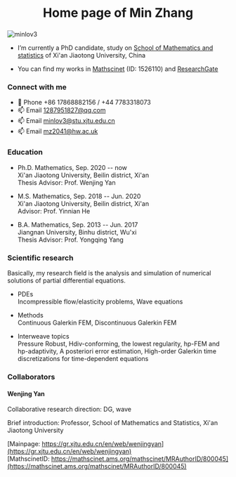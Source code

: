 <h1 align="center">Home page of Min Zhang</h1>
<h3 align="center">   </h3>

<p align="left"> <img src="https://komarev.com/ghpvc/?username=minlov3&label=Profile%20views&color=0e75b6&style=flat" alt="minlov3" /> </p>

- I’m currently a PhD candidate, study on [School of Mathematics and statistics](http://math.xjtu.edu.cn/) of Xi'an Jiaotong University, China 

- You can find my works in [Mathscinet](https://mathscinet.ams.org/mathscinet/MRAuthorID/1526110) (ID: 1526110)
                       and [ResearchGate](https://www.researchgate.net/profile/Min-Zhang-257)


<h3 align="left">Connect with me</h3>

- 💬 Phone +86 17868882156 / +44 7783318073 
- 📫 Email [1287951827@qq.com](1287951827@qq.com)
- 📫 Email [minlov3@stu.xjtu.edu.cn](minlov3@stu.xjtu.edu.cn)  
- 📫 Email [mz2041@hw.ac.uk](mz2041@hw.ac.uk)  


<h3 align="left"> Education </h3>

- Ph.D. Mathematics, Sep. 2020 -- now  
Xi'an Jiaotong University, Beilin district, Xi'an   
Thesis Advisor: Prof. Wenjing Yan  

- M.S. Mathematics, Sep. 2018 -- Jun. 2020  
Xi'an Jiaotong University, Beilin district, Xi'an  
Advisor: Prof. Yinnian He   

- B.A. Mathematics, Sep. 2013 -- Jun. 2017  
Jiangnan University, Binhu district, Wu'xi   
Thesis Advisor: Prof. Yongqing Yang  



<h3 align="left"> Scientific research </h3>

Basically, my research field is the analysis and simulation of numerical solutions of partial differential equations.

- PDEs  
Incompressible flow/elasticity problems, Wave equations
	
- Methods  
Continuous Galerkin FEM, Discontinuous Galerkin FEM 
	
- Interweave topics  
Pressure Robust, 
Hdiv-conforming, 
the lowest regularity, 
hp-FEM and hp-adaptivity, 
A posteriori error estimation,
High-order Galerkin time discretizations for time-dependent equations


<h3 align="left"> Collaborators </h3>

<h4 align="left"> Wenjing Yan </h4>
Collaborative research direction: 
DG, wave  

Brief introduction: 
Professor, School of Mathematics and Statistics, Xi'an Jiaotong University  

[Mainpage: https://gr.xjtu.edu.cn/en/web/wenjingyan](https://gr.xjtu.edu.cn/en/web/wenjingyan)  
[MathscinetID: https://mathscinet.ams.org/mathscinet/MRAuthorID/800045](https://mathscinet.ams.org/mathscinet/MRAuthorID/800045)

